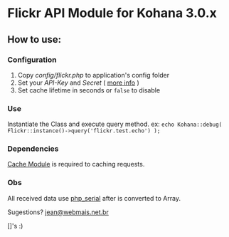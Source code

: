Flickr API Module for Kohana 3.0.x
===================================

## How to use:
### Configuration
1.  Copy _config/flickr.php_ to application's config folder
2.  Set your _API-Key_ and _Secret_ ( [more info](http://www.flickr.com/services/api/keys/) )
3.  Set cache lifetime in seconds or `false` to disable


### Use
Instantiate the Class and execute query method. ex: `echo Kohana::debug( Flickr::instance()->query('flickr.test.echo') );`


### Dependencies
[Cache Module](http://github.com/kohana/cache) is required to caching requests.


### Obs
All received data use [php_serial](http://www.flickr.com/services/api/response.php.html) after is converted to Array.

Sugestions? jean@webmais.net.br

[]'s :)
